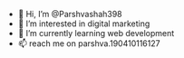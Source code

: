 - 👋 Hi, I’m @Parshvashah398
- 👀 I’m interested in digital marketing
- 🌱 I’m currently learning web development
- 📫  reach me on parshva.190410116127

<!---
Parshvashah398/Parshvashah398 is a ✨ special ✨ repository because its `README.md` (this file) appears on your GitHub profile.
You can click the Preview link to take a look at your changes.
--->
